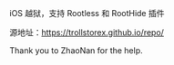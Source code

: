 iOS 越狱，支持 Rootless 和 RootHide 插件

源地址：https://trollstorex.github.io/repo/

Thank you to ZhaoNan for the help. 

